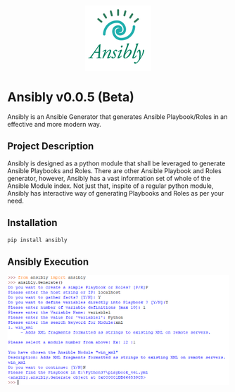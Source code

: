 <p align="center"> <img src="https://github.com/maheshkrishnagopal/Ansibly/blob/master/images/anisbly_logo_final.jpg"/> </p>

# Ansibly v0.0.5 (Beta)
  Ansibly is an Ansible Generator that generates Ansible Playbook/Roles in an effective and more modern way.

## Project Description
   Ansibly is designed as a python module that shall be leveraged to generate Ansible Playbooks and Roles. There are other Ansible Playbook and Roles generator, however, Ansibly has a vast information set of whole of the Ansible Module index. Not just that, inspite of a regular python module, Ansibly has interactive way of generating Playbooks and Roles as per your need.
   
## Installation
```bash
pip install ansibly
```

## Ansibly Execution
![alt text](https://github.com/maheshkrishnagopal/Ansibly/blob/master/images/Example.PNG "Executing Ansibly")
